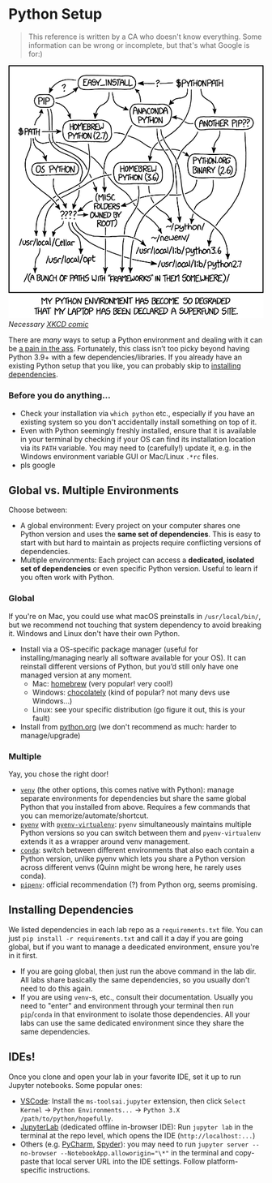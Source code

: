 # Python Setup

> This reference is written by a CA who doesn't know everything. Some information can be wrong or incomplete, but that's what Google is for:)

![](images/python.png)
_Necessary [XKCD comic](https://xkcd.com/1987/)_

There are _many_ ways to setup a Python environment and dealing with it can be [a pain in the ass](https://xkcd.com/1987/). Fortunately, this class isn’t too picky beyond having Python 3.9+ with a few dependencies/libraries. If you already have an existing Python setup that you like, you can probably skip to [installing dependencies](https://uiuc-cs448.github.io/python#installing-dependencies).

### Before you do anything...

- Check your installation via `which python` etc., especially if you have an existing system so you don't accidentally install something on top of it.
- Even with Python seemingly freshly installed, ensure that it is available in your terminal by checking if your OS can find its installation location via its `PATH` variable. You may need to (carefully!) update it, e.g. in the Windows environment variable GUI or Mac/Linux `.*rc` files.
- pls google

## Global vs. Multiple Environments

Choose between:

- A global environment: Every project on your computer shares one Python version and uses the **same set of dependencies**. This is easy to start with but hard to maintain as projects require conflicting versions of dependencies.
- Multiple environments: Each project can access a **dedicated, isolated set of dependencies** or even specific Python version. Useful to learn if you often work with Python.

### Global

If you're on Mac, you could use what macOS preinstalls in `/usr/local/bin/`, but we recommend not touching that system dependency to avoid breaking it. Windows and Linux don't have their own Python.

- Install via a OS-specific package manager (useful for installing/managing nearly all software available for your OS). It can reinstall different versions of Python, but you’d still only have one managed version at any moment.
  - Mac: [homebrew](https://brew.sh/) (very popular! very cool!)
  - Windows: [chocolately](https://chocolatey.org/) (kind of popular? not many devs use Windows...)
  - Linux: see your specific distribution (go figure it out, this is your fault)
- Install from [python.org](https://www.python.org/) (we don't recommend as much: harder to manage/upgrade)

### Multiple

Yay, you chose the right door!

- [`venv`](https://docs.python.org/3/library/venv.html) (the other options, this comes native with Python): manage separate environments for dependencies but share the same global Python that you installed from above. Requires a few commands that you can memorize/automate/shortcut.
- [`pyenv`](https://github.com/pyenv/pyenv) with [`pyenv-virtualenv`](https://github.com/pyenv/pyenv-virtualenv): `pyenv` simultaneously maintains multiple Python versions so you can switch between them and `pyenv-virtualenv` extends it as a wrapper around venv management.
- [`conda`](https://docs.conda.io/projects/conda/en/latest/index.html): switch between different environments that also each contain a Python version, unlike pyenv which lets you share a Python version across different venvs (Quinn might be wrong here, he rarely uses conda).
- [`pipenv`](https://pipenv.pypa.io/en/latest/): official recommendation (?) from Python org, seems promising.

## Installing Dependencies

We listed dependencies in each lab repo as a `requirements.txt` file. You can just `pip install -r requirements.txt` and call it a day if you are going global, but if you want to manage a deedicated environment, ensure you're in it first.

- If you are going global, then just run the above command in the lab dir. All labs share basically the same dependencies, so you usually don't need to do this again.
- If you are using `venv`-s, etc., consult their documentation. Usually you need to "enter" and environment through your terminal then run `pip`/`conda` in that environment to isolate those dependencies. All your labs can use the same dedicated environment since they share the same dependencies.

## IDEs!

Once you clone and open your lab in your favorite IDE, set it up to run Jupyter notebooks. Some popular ones:

- [VSCode](https://code.visualstudio.com/docs/datascience/jupyter-notebooks): Install the `ms-toolsai.jupyter` extension, then click `Select Kernel` → `Python Environments...` → `Python 3.X /path/to/python/hopefully`.
- [JupyterLab](https://jupyterlab.readthedocs.io/en/stable/getting_started/starting.html) (dedicated offline in-browser IDE): Run `jupyter lab` in the terminal at the repo level, which opens the IDE (`http://localhost:...`)
- Others (e.g. [PyCharm](https://www.jetbrains.com/help/pycharm/configuring-jupyter-notebook.html), [Spyder](https://docs.spyder-ide.org/current/plugins/notebook.html)): you may need to run `jupyter server --no-browser --NotebookApp.alloworigin="\*"` in the terminal and copy-paste that local server URL into the IDE settings. Follow platform-specific instructions.
